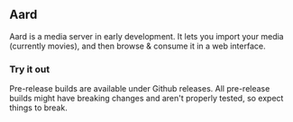 ## Aard
Aard is a media server in early development. It lets you import your media (currently movies), and then browse & consume it in a web interface.

### Try it out
Pre-release builds are available under Github releases. All pre-release builds might have breaking changes and aren't properly tested, so expect things to break.
